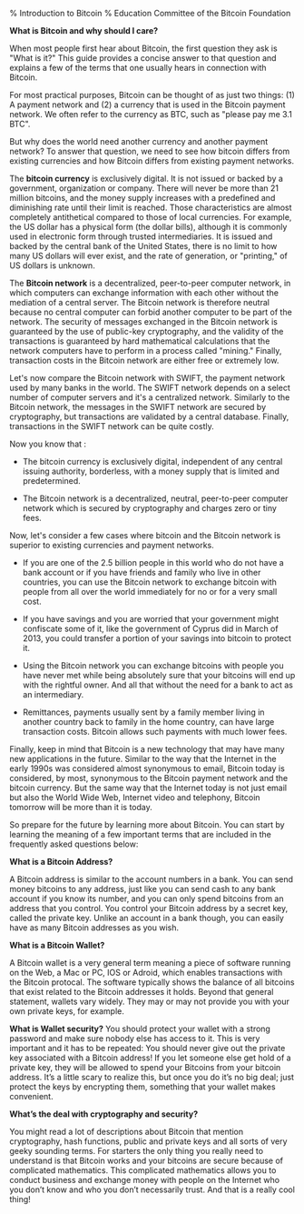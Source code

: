 % Introduction to Bitcoin
% Education Committee of the Bitcoin Foundation

**What is Bitcoin and why should I care?**

When most people first hear about Bitcoin, the first question they ask is "What is it?" This guide provides a concise answer to that question and explains a few of the terms that one usually hears in connection with Bitcoin.

For most practical purposes, Bitcoin can be thought of as just two things: (1) A payment network and (2) a currency that is used in the Bitcoin payment network. We often refer to the currency as BTC, such as "please pay me 3.1 BTC".

But why does the world need another currency and another payment network? To answer that question, we need to see how bitcoin differs from existing currencies and how Bitcoin differs from existing payment networks.

The **bitcoin currency** is exclusively digital. It is not issued or backed by a government, organization or company. There will never be more than 21 million bitcoins, and the money supply increases with a predefined and diminishing rate until their limit is reached. Those characteristics are almost completely antithetical compared to those of local currencies. For example, the US dollar has a physical form (the dollar bills), although it is commonly used in electronic form through trusted intermediaries.   It is issued and backed by the central bank of the United States, there is no limit to how many US dollars will ever exist, and the rate of generation, or "printing," of US dollars is unknown.

The **Bitcoin network** is a decentralized, peer-to-peer computer network, in which computers can exchange information with each other without the mediation of a central server. The Bitcoin network is therefore neutral because no central computer can forbid another computer to be part of the network. The security of messages exchanged in the Bitcoin network is guaranteed by the use of public-key cryptography, and the validity of the transactions is guaranteed by hard mathematical calculations that the network computers have to perform in a process called "mining." Finally, transaction costs in the Bitcoin network are either free or extremely low.

Let's now compare the Bitcoin network with SWIFT, the payment network used by many banks in the world. The SWIFT network depends on a select number of computer servers and it's a centralized network. Similarly to the Bitcoin network, the messages in the SWIFT network are secured by cryptography, but transactions are validated by a central database. Finally, transactions in the SWIFT network can be quite costly.


Now you know that :

- The bitcoin currency is exclusively digital, independent of any central issuing authority, borderless, with a money supply that is limited and predetermined.

- The Bitcoin network is a decentralized, neutral, peer-to-peer computer network which is secured by cryptography and charges zero or tiny fees.


Now, let's consider a few cases where bitcoin and the Bitcoin network is superior to existing currencies and payment networks.

- If you are one of the 2.5 billion people in this world who do not have a bank account or if you have friends and family who live in other countries, you can use the Bitcoin network to exchange bitcoin with people from all over the world immediately for no or for a very small cost.

- If you have savings and you are worried that your government might confiscate some of it, like the government of Cyprus did in March of 2013, you could transfer a portion of your savings into bitcoin to protect it.

- Using the Bitcoin network you can exchange bitcoins with people you have never met while being absolutely sure that your bitcoins will end up with the rightful owner. And all that without the need for a bank to act as an intermediary.

- Remittances, payments usually sent by a family member living in another country back to family in the home country, can have large transaction costs. Bitcoin allows such payments with much lower fees.

Finally, keep in mind that Bitcoin is a new technology that may have many new applications in the future. Similar to the way that the Internet in the early 1990s was considered almost synonymous to email, Bitcoin today is considered, by most, synonymous to the Bitcoin payment network and the bitcoin currency. But the same way that the Internet today is not just email but also the World Wide Web, Internet video and telephony, Bitcoin tomorrow will be more than it is today.

So prepare for the future by learning more about Bitcoin. You can start by learning the meaning of a few important terms that are included in the frequently asked questions below:


**What is a Bitcoin Address?**

A Bitcoin address is similar to the account numbers in a bank. You can send money bitcoins to any address, just like you can send cash to any bank account if you know its number, and you can only spend bitcoins from an address that you control. You control your Bitcoin address by a secret key, called the private key. Unlike an account in a bank though, you can easily have as many Bitcoin addresses as you wish.

**What is a Bitcoin Wallet?**

A Bitcoin wallet is a very general term meaning a piece of software running on the Web, a Mac or PC, IOS or Adroid, which enables transactions with the Bitcoin protocal.    The software typically shows the balance of all bitcoins that exist related to the Bitcoin addresses it holds.  Beyond that general statement, wallets vary widely.  They may or may not provide you with your own private keys, for example.  

**What is Wallet security?**
You should protect your wallet with a strong password and make sure nobody else has access to it. This is very important and it has to be repeated: You should never give out the private key associated with a Bitcoin address! If you let someone else get hold of a private key, they will be allowed to spend your Bitcoins from your bitcoin address. It’s a little scary to realize this, but once you do it’s no big deal; just protect the keys by encrypting them, something that your wallet makes convenient.

**What’s the deal with cryptography and security?**

You might read a lot of descriptions about Bitcoin that mention cryptography, hash functions, public and private keys and all sorts of very geeky sounding terms. For starters the only thing you really need to understand is that Bitcoin works and your bitcoins are secure because of complicated mathematics. This complicated mathematics allows you to conduct business and exchange money with people on the Internet who you don’t know and who you don’t necessarily trust. And that is a really cool thing!
